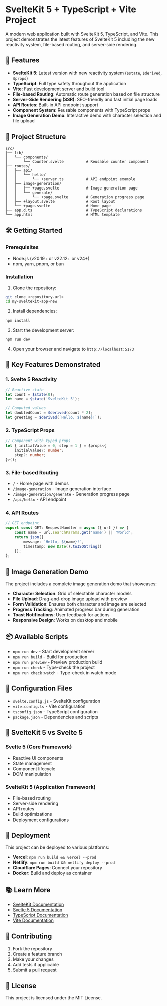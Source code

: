 # SvelteKit 5 + TypeScript + Vite Project

A modern web application built with SvelteKit 5, TypeScript, and Vite. This project demonstrates the latest features of SvelteKit 5 including the new reactivity system, file-based routing, and server-side rendering.

## 🚀 Features

- **SvelteKit 5**: Latest version with new reactivity system (`$state`, `$derived`, `$props`)
- **TypeScript**: Full type safety throughout the application
- **Vite**: Fast development server and build tool
- **File-based Routing**: Automatic route generation based on file structure
- **Server-Side Rendering (SSR)**: SEO-friendly and fast initial page loads
- **API Routes**: Built-in API endpoint support
- **Component System**: Reusable components with TypeScript props
- **Image Generation Demo**: Interactive demo with character selection and file upload

## 📁 Project Structure

```
src/
├── lib/
│   └── components/
│       └── Counter.svelte          # Reusable counter component
├── routes/
│   ├── api/
│   │   └── hello/
│   │       └── +server.ts          # API endpoint example
│   ├── image-generation/
│   │   ├── +page.svelte            # Image generation page
│   │   └── generate/
│   │       └── +page.svelte        # Generation progress page
│   ├── +layout.svelte              # Root layout
│   └── +page.svelte                # Home page
├── app.d.ts                        # TypeScript declarations
└── app.html                        # HTML template
```

## 🛠️ Getting Started

### Prerequisites

- Node.js (v20.19+ or v22.12+ or v24+)
- npm, yarn, pnpm, or bun

### Installation

1. Clone the repository:
```bash
git clone <repository-url>
cd my-sveltekit-app-new
```

2. Install dependencies:
```bash
npm install
```

3. Start the development server:
```bash
npm run dev
```

4. Open your browser and navigate to `http://localhost:5173`

## 🎯 Key Features Demonstrated

### 1. Svelte 5 Reactivity
```typescript
// Reactive state
let count = $state(0);
let name = $state('SvelteKit 5');

// Computed values
let doubledCount = $derived(count * 2);
let greeting = $derived(`Hello, ${name}!`);
```

### 2. TypeScript Props
```typescript
// Component with typed props
let { initialValue = 0, step = 1 } = $props<{
    initialValue?: number;
    step?: number;
}>();
```

### 3. File-based Routing
- `/` - Home page with demos
- `/image-generation` - Image generation interface
- `/image-generation/generate` - Generation progress page
- `/api/hello` - API endpoint

### 4. API Routes
```typescript
// GET endpoint
export const GET: RequestHandler = async ({ url }) => {
    const name = url.searchParams.get('name') || 'World';
    return json({
        message: `Hello, ${name}!`,
        timestamp: new Date().toISOString()
    });
};
```

## 🎨 Image Generation Demo

The project includes a complete image generation demo that showcases:

- **Character Selection**: Grid of selectable character models
- **File Upload**: Drag-and-drop image upload with preview
- **Form Validation**: Ensures both character and image are selected
- **Progress Tracking**: Animated progress bar during generation
- **Toast Notifications**: User feedback for actions
- **Responsive Design**: Works on desktop and mobile

## 📦 Available Scripts

- `npm run dev` - Start development server
- `npm run build` - Build for production
- `npm run preview` - Preview production build
- `npm run check` - Type-check the project
- `npm run check:watch` - Type-check in watch mode

## 🔧 Configuration Files

- `svelte.config.js` - SvelteKit configuration
- `vite.config.ts` - Vite configuration
- `tsconfig.json` - TypeScript configuration
- `package.json` - Dependencies and scripts

## 🌟 SvelteKit 5 vs Svelte 5

### Svelte 5 (Core Framework)
- Reactive UI components
- State management
- Component lifecycle
- DOM manipulation

### SvelteKit 5 (Application Framework)
- File-based routing
- Server-side rendering
- API routes
- Build optimizations
- Deployment configurations

## 🚀 Deployment

This project can be deployed to various platforms:

- **Vercel**: `npm run build && vercel --prod`
- **Netlify**: `npm run build && netlify deploy --prod`
- **Cloudflare Pages**: Connect your repository
- **Docker**: Build and deploy as container

## 📚 Learn More

- [SvelteKit Documentation](https://kit.svelte.dev/)
- [Svelte 5 Documentation](https://svelte.dev/docs)
- [TypeScript Documentation](https://www.typescriptlang.org/)
- [Vite Documentation](https://vitejs.dev/)

## 🤝 Contributing

1. Fork the repository
2. Create a feature branch
3. Make your changes
4. Add tests if applicable
5. Submit a pull request

## 📄 License

This project is licensed under the MIT License.
